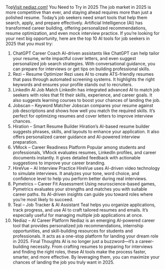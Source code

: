 Top<a href="https://nediaz.com/blog/ai-tools-for-job-seekers-2025">Visit nediaz.com!</a> You Need to Try in 2025
The job market in 2025 is more competitive than ever, and staying ahead requires more than just a polished resume. Today’s job seekers need smart tools that help them search, apply, and prepare effectively. Artificial Intelligence (AI) has transformed career building, offering personalized recommendations, resume optimization, and even mock interview practice.
If you’re looking for your next big opportunity, here are the top 10 AI tools for job seekers in 2025 that you must try:
1. ChatGPT Career Coach
AI-driven assistants like ChatGPT can help tailor your resume, write impactful cover letters, and even suggest personalized job search strategies. With conversational guidance, you can prepare for interviews or get tips on building professional skills.
2. Rezi – Resume Optimizer
Rezi uses AI to create ATS-friendly resumes that pass through automated screening systems. It highlights the right keywords and ensures your profile stands out to recruiters.
3. LinkedIn AI Job Match
LinkedIn has integrated advanced AI to match job seekers with roles that fit their skills, experience, and career goals. It also suggests learning courses to boost your chances of landing the job.
4. Jobscan – Keyword Matcher
Jobscan compares your resume against job descriptions and shows how well you match the required skills. It’s perfect for optimizing resumes and cover letters to improve interview chances.
5. Hiration – Smart Resume Builder
Hiration’s AI-based resume builder suggests phrases, skills, and layouts to enhance your application. It also offers personalized career guidance and AI-powered interview preparation.
6. VMock – Career Readiness Platform
Popular among students and professionals, VMock evaluates resumes, LinkedIn profiles, and career documents instantly. It gives detailed feedback with actionable suggestions to improve your career branding.
7. HireVue – AI Interview Practice
HireVue uses AI-driven video technology to simulate interviews. It analyzes your tone, word choice, and confidence level to help you perform better during real interviews.
8. Pymetrics – Career Fit Assessment
Using neuroscience-based games, Pymetrics evaluates your strengths and matches you with suitable career paths. Its AI-driven insights can guide you toward roles where you’re most likely to succeed.
9. Teal – Job Tracker & AI Assistant
Teal helps you organize applications, track progress, and use AI to craft tailored resumes and emails. It’s especially useful for managing multiple job applications at once.
10. Nediaz – AI Career Platform
Nediaz is an emerging AI-powered career tool that provides personalized job recommendations, internship opportunities, and skill-building resources for students and professionals. It acts as a one-stop platform for landing your dream role in 2025.
Final Thoughts
AI is no longer just a buzzword—it’s a career-building necessity. From crafting resumes to preparing for interviews and finding the right roles, these AI tools make the process faster, smarter, and more effective. By leveraging them, you can maximize your chances of landing the job you truly want in 2025.

